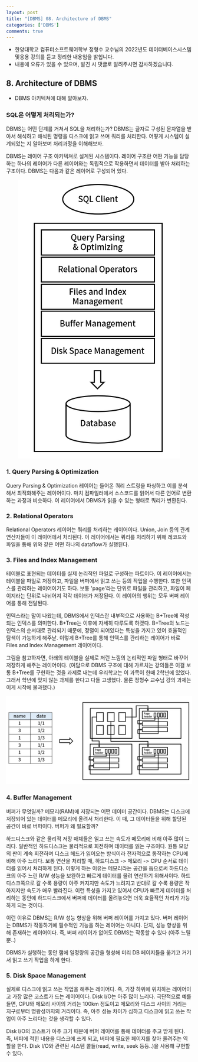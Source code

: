 ```yaml
---
layout: post
title: "[DBMS] 08. Architecture of DBMS"
categories: ['DBMS']
comments: true
---
```

<script type="text/javascript" 
src="https://cdn.mathjax.org/mathjax/latest/MathJax.js?config=TeX-AMS_HTML">
</script>
* 한양대학교 컴퓨터소프트웨어학부 정형수 교수님의 2022년도 데이터베이스시스템및응용 강의를 듣고 정리한 내용임을 밝힙니다.
* 내용에 오류가 있을 수 있으며, 발견 시 댓글로 알려주시면 감사하겠습니다.

## 8. Architecture of DBMS
* DBMS 아키텍쳐에 대해 알아보자.

### SQL은 어떻게 처리되는가?
DBMS는 어떤 단계를 거쳐서 SQL을 처리하는가? DBMS는 글자로 구성된 문자열을 받아서 해석하고 해석된 명령을 디스크에 읽고 쓰며 쿼리를 처리한다. 어떻게 시스템이 설계되었는 지 알아보며 처리과정을 이해해보자.

DBMS는 레이어 구조 아키텍쳐로 설계된 시스템이다. 레이어 구조란 어떤 기능을 담당하는 하나의 레이어가 다른 레이어와는 독립적으로 작용하면서 데이터를 받아 처리하는 구조이다. DBMS는 다음과 같은 레이어로 구성되어 있다.

<p align="center"> <img src="/assets/img/DBMS/08/01.png" alt="dbms-architecture"/> </p>

### 1. Query Parsing & Optimization
Query Parsing & Optimization 레이어는 들어온 쿼리 스트링을 파싱하고 이를 분석해서 최적화해주는 레이어이다. 마치 컴파일러에서 소스코드를 읽어서 다른 언어로 변환하는 과정과 비슷하다. 이 레이어에서 DBMS가 읽을 수 있는 형태로 쿼리가 변환된다.

### 2. Relational Operators
Relational Operators 레이어는 쿼리를 처리하는 레이어이다. Union, Join 등의 관계 연산자들이 이 레이어에서 처리된다. 이 레이어에서는 쿼리를 처리하기 위해 레코드와 파일을 통해 위와 같은 어떤 하나의 dataflow가 실행된다.

### 3. Files and Index Management
테이블로 표현되는 데이터를 실제 논리적인 파일로 구성하는 파트이다. 이 레이어에서는 테이블을 파일로 저장하고, 파일을 버퍼에서 읽고 쓰는 등의 작업을 수행한다. 또한 인덱스를 관리하는 레이어이기도 하다. 보통 'page'라는 단위로 파일을 관리하고, 파일이 페이지라는 단위로 나뉘어져 각각 데이터가 저장된다. 이 레이어의 행위는 모두 버퍼 레이어를 통해 전달된다.

인덱스라는 말이 나왔는데, DBMS에서 인덱스란 내부적으로 사용하는 B+Tree에 작성되는 인덱스를 의미한다. B+Tree는 이후에 자세히 다루도록 하겠다. B+Tree의 노드는 인덱스의 순서대로 관리되기 때문에, 정렬이 되어있다는 특성을 가지고 있어 효율적인 탐색이 가능하게 해주낟. 이렇게 B+Tree를 통해 인덱스를 관리하는 레이어가 바로 Files and Index Management 레이어이다.

그림을 참고하자면, 아래의 테이블을 실제로 저런 느낌의 논리적인 파일 형태로 바꾸어 저장하게 해주는 레이어이다. (여담으로 DBMS 구조에 대해 가르치는 강의들은 이걸 보통 B+Tree를 구현하는 것을 과제로 내는데 우리학교는 이 과목이 한때 2학년에 있었다. 그래서 학년에 맞지 않는 과제를 한다고 다들 고생했다. 물론 정형수 교수님 강의 과제는 이게 시작에 불과했다.)

<p align="center"> <img src="/assets/img/DBMS/08/02.png" alt="page-conversion"/> </p>

### 4. Buffer Management
버퍼가 무엇일까? 메모리(RAM)에 저장되는 어떤 데이터 공간이다. DBMS는 디스크에 저장되어 있는 데이터를 메모리에 올려서 처리한다. 이 때, 그 데이터들을 위해 할당된 공간이 바로 버퍼이다. 버퍼가 왜 필요할까?

하드디스크와 같은 물리적 저장 매체들은 읽고 쓰는 속도가 메모리에 비해 아주 많이 느리다. 일반적인 하드디스크는 물리적으로 회전하며 데이터를 읽는 구조이다. 원통 모양의 판이 계속 회전하며 디스크 헤드가 읽어오는 방식이라 전자적으로 동작하는 CPU에 비해 아주 느리다. 보통 연산을 처리할 때, 하드디스크 -> 메모리 -> CPU 순서로 데이터를 읽어서 처리하게 된다. 이렇게 하는 이유는 메모리라는 공간을 둠으로써 하드디스크의 아주 느린 R/W 성능을 보완하고 빠르게 데이터를 올려 연산하기 위해서이다. 하드디스크쪽으로 갈 수록 용량이 아주 커지지만 속도가 느려지고 반대로 갈 수록 용량은 작아지지만 속도가 매우 빨라진다. 이런 특성을 가지고 있어서 CPU가 빠르게 데이터를 처리하는 동안에 하드디스크에서 버퍼에 데이터를 올려놓으면 더욱 효율적인 처리가 가능하게 되는 것이다.

이런 이유로 DBMS는 R/W 성능 향상을 위해 버퍼 레이어를 가지고 있다. 버퍼 레이어는 DBMS가 작동하기에 필수적인 기능을 하는 레이어는 아니다. 단지, 성능 향상을 위해 존재하는 레이어이다. 즉, 버퍼 레이어가 없어도 DBMS는 작동할 수 있다 (아주 느릴뿐..)

DBMS가 실행하는 동안 램에 일정량의 공간을 형성해 미리 DB 페이지들을 옮기고 거기서 읽고 쓰기 작업을 하게 한다.

### 5. Disk Space Management
실제로 디스크에 읽고 쓰는 작업을 해주는 레이어다. 즉, 가장 하위에 위치하는 레이어이고 가장 많은 코스트가 드는 레이어이다. Disk I/O는 아주 많이 느리다. 극단적으로 예를 들면, CPU와 메모리 사이의 거리는 100km 정도이고 메모리와 디스크 사이의 거리는 지구로부터 명왕성까지의 거리이다. 즉, 아주 성능 차이가 심하고 디스크에 읽고 쓰는 작업이 아주 느리다는 것을 생각할 수 있다.

Disk I/O의 코스트가 아주 크기 때문에 버퍼 레이어를 통해 데이터를 주고 받게 된다. 즉, 버퍼에 적힌 내용을 디스크에 쓰게 되고, 버퍼에 필요한 페이지를 찾아 올려주는 역할을 한다. Disk I/O와 관련된 시스템 콜들(read, write, seek 등등..)을 사용해 구현할 수 있다.
